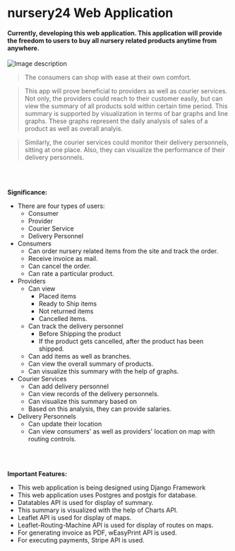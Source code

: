# nursery24 Web Application

#### Currently, developing this web application. This application will provide the freedom to users to buy all nursery related products anytime from anywhere.

![Image description](https://github.com/rkasale28/nursery24/blob/master/nursery24/static/images/banner1.png)

> The consumers can shop with ease at their own comfort.

> This app will prove beneficial to providers as well as courier services. Not only, the providers could reach to their customer easily, but can view the summary of all products sold within certain time period. This summary is supported by visualization in terms of bar graphs and line graphs. These graphs represent the daily analysis of sales of a product as well as overall analyis. 

> Similarly, the courier services could monitor their delivery personnels, sitting at one place. Also, they can visualize the performance of their delivery personnels.

<br /><br />

**Significance:**
* There are four types of users:
  - Consumer
  - Provider
  - Courier Service
  - Delivery Personnel
* Consumers 
  - Can order nursery related items from the site and track the order. 
  - Receive invoice as mail. 
  - Can cancel the order. 
  - Can rate a particular product.
* Providers
  - Can view 
    - Placed items
    - Ready to Ship items
    - Not returned items
    - Cancelled items.
  - Can track the delivery personnel
    - Before Shipping the product
    - If the product gets cancelled, after the product has been shipped.
  - Can add items as well as branches. 
  - Can view the overall summary of products.
  - Can visualize this summary with the help of graphs.
* Courier Services
  - Can add delivery personnel
  - Can view records of the delivery personnels.
  - Can visualize this summary based on 
  - Based on this analysis, they can provide salaries.
* Delivery Personnels
  - Can update their location
  - Can view consumers' as well as providers' location on map with routing controls.

<br /><br />

**Important Features:**
* This web application is being designed using Django Framework
* This web application uses Postgres and postgis for database.
* Datatables API is used for display of summary.
* This summary is visualized with the help of Charts API.
* Leaflet API is used for display of maps.
* Leaflet-Routing-Machine API is used for display of routes on maps.
* For generating invoice as PDF, wEasyPrint API is used.
* For executing payments, Stripe API is used.
